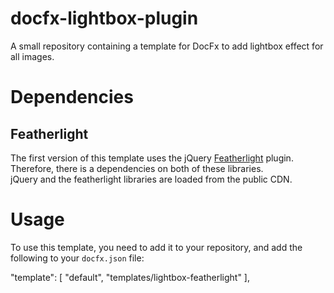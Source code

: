 # docfx-lightbox-plugin
A small repository containing a template for DocFx to add lightbox effect for all images.

# Dependencies

## Featherlight
The first version of this template uses the jQuery [Featherlight](https://noelboss.github.io/featherlight/) plugin. Therefore, there is a dependencies on both of these libraries.  
jQuery and the featherlight libraries are loaded from the public CDN.

# Usage
To use this template, you need to add it to your repository, and add the following to your `docfx.json` file:

   "template": [
      "default",
      "templates/lightbox-featherlight"
    ],